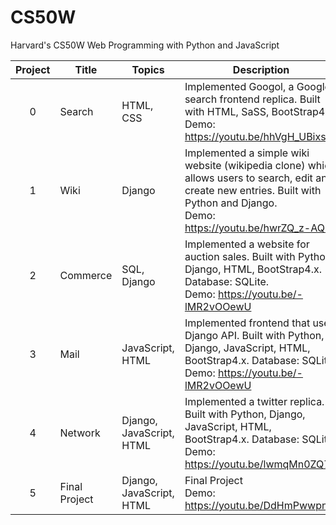 # CS50W 
Harvard's CS50W Web Programming with Python and JavaScript

Project | Title | Topics | Description
:--:|--|--|--
0 | Search | HTML, CSS | Implemented Googol, a Google search frontend replica. Built with HTML, SaSS, BootStrap4.x <br> Demo: https://youtu.be/hhVgH_UBixs
1 | Wiki | Django | Implemented a simple wiki website (wikipedia clone) which allows users to search, edit and create new entries. Built with Python and Django. <br> Demo: https://youtu.be/hwrZQ_z-AQE
2 | Commerce | SQL, Django | Implemented a website for auction sales. Built with Python, Django, HTML, BootStrap4.x. Database: SQLite. <br> Demo: https://youtu.be/-lMR2vOOewU
3 | Mail | JavaScript, HTML | Implemented frontend that uses Django API. Built with Python, Django, JavaScript, HTML, BootStrap4.x. Database: SQLite. <br> Demo: https://youtu.be/-lMR2vOOewU
4 | Network | Django, JavaScript, HTML | Implemented a twitter replica. Built with Python, Django, JavaScript, HTML, BootStrap4.x. Database: SQLite. <br> Demo: https://youtu.be/lwmqMn0ZQ7s
5 | Final Project | Django, JavaScript, HTML | Final Project <br> Demo: https://youtu.be/DdHmPwwpnjU

